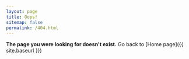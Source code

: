 ```yaml
---
layout: page
title: Oops!
sitemap: false
permalink: /404.html
---
```

**The page you were looking for doesn't exist.** Go back to [Home page]({{ site.baseurl }})
